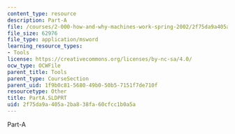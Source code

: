 ```yaml
---
content_type: resource
description: Part-A
file: /courses/2-000-how-and-why-machines-work-spring-2002/2f75da9a405a2ba838fa60cfcc1b0a5a_PartA.SLDPRT
file_size: 62976
file_type: application/msword
learning_resource_types:
- Tools
license: https://creativecommons.org/licenses/by-nc-sa/4.0/
ocw_type: OCWFile
parent_title: Tools
parent_type: CourseSection
parent_uid: 1f9b0c81-5680-49b0-50b5-7151f7de710f
resourcetype: Other
title: PartA.SLDPRT
uid: 2f75da9a-405a-2ba8-38fa-60cfcc1b0a5a
---
```

Part-A